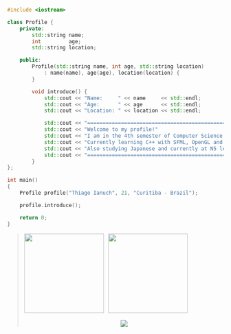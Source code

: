 ```c++
#include <iostream>

class Profile {
    private:
        std::string name;
        int         age;
        std::string location;

    public:
        Profile(std::string name, int age, std::string location) 
            : name(name), age(age), location(location) {
        }

        void introduce() {
            std::cout << "Name:     " << name     << std::endl;
            std::cout << "Age:      " << age      << std::endl;
            std::cout << "Location: " << location << std::endl;

            std::cout << "=================================================================" << std::endl;
            std::cout << "Welcome to my profile!"                                            << std::endl;
            std::cout << "I am in the 4th semester of Computer Science."                     << std::endl;
            std::cout << "Currently learning C++ with SFML, OpenGL and Unreal Engine."       << std::endl;
            std::cout << "Also studying Japanese and currently at N5 level."                 << std::endl;
            std::cout << "=================================================================" << std::endl;
        }
};

int main()
{
    Profile profile("Thiago Ianuch", 21, "Curitiba - Brazil");

    profile.introduce();

    return 0;
}
```

<blockquote>
  <div align="center">
  <div style="display: flex; align-items: flex-start; gap: 10px;">
      <img height=185 align="center" src="https://github-readme-stats.vercel.app/api/top-langs/?username=ThiagoIanuch&langs_count=6&theme=codeSTACKr&layout=compact" />
      <img height=185 align="center" src="https://github-readme-stats.vercel.app/api?username=ThiagoIanuch&theme=codeSTACKr&show_icons=true" />
    </div>
    <br />
    <img src="https://komarev.com/ghpvc/?username=ThiagoIanuch&label=PROFILE+VIEWS&color=orange" />
  </div>
</blockquote>
